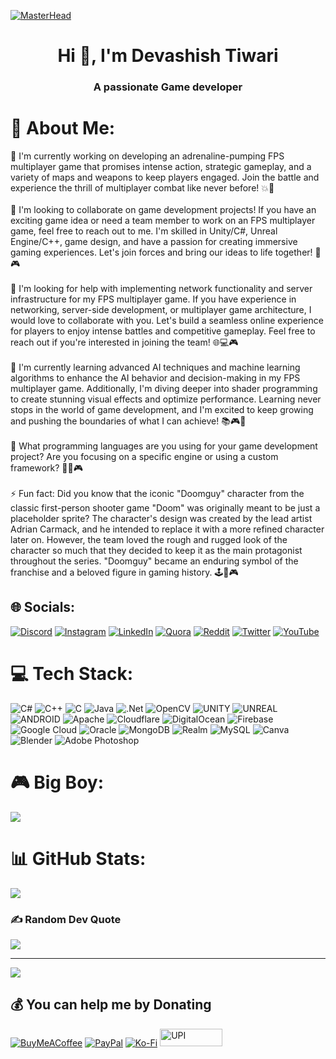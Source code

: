 [![MasterHead](https://i.ibb.co/XZ4nQ3T/Green-Simple-Personal-Linked-In-Banner.gif)](https://iydebu.me)

<h1 align="center">Hi 👋, I'm Devashish Tiwari</h1>
<h3 align="center">A passionate Game developer </h3>

# 💫 About Me:
🔭 I'm currently working on developing an adrenaline-pumping FPS multiplayer game that promises intense action, strategic gameplay, and a variety of maps and weapons to keep players engaged. Join the battle and experience the thrill of multiplayer combat like never before! 💥🎯
<br><br>👯 I'm looking to collaborate on game development projects! If you have an exciting game idea or need a team member to work on an FPS multiplayer game, feel free to reach out to me. I'm skilled in Unity/C#, Unreal Engine/C++, game design, and have a passion for creating immersive gaming experiences. Let's join forces and bring our ideas to life together! 🚀🎮
<br><br>🤝 I'm looking for help with implementing network functionality and server infrastructure for my FPS multiplayer game. If you have experience in networking, server-side development, or multiplayer game architecture, I would love to collaborate with you. Let's build a seamless online experience for players to enjoy intense battles and competitive gameplay. Feel free to reach out if you're interested in joining the team! 🌐💻🎮
<br><br>🌱 I'm currently learning advanced AI techniques and machine learning algorithms to enhance the AI behavior and decision-making in my FPS multiplayer game. Additionally, I'm diving deeper into shader programming to create stunning visual effects and optimize performance. Learning never stops in the world of game development, and I'm excited to keep growing and pushing the boundaries of what I can achieve! 📚🎮🧠
<br><br>💬 What programming languages are you using for your game development project? Are you focusing on a specific engine or using a custom framework? 🚀🔧🎮
<br><br>⚡ Fun fact: Did you know that the iconic "Doomguy" character from the classic first-person shooter game "Doom" was originally meant to be just a placeholder sprite? The character's design was created by the lead artist Adrian Carmack, and he intended to replace it with a more refined character later on. However, the team loved the rough and rugged look of the character so much that they decided to keep it as the main protagonist throughout the series. "Doomguy" became an enduring symbol of the franchise and a beloved figure in gaming history. 🕹️👾🎮


## 🌐 Socials:
[![Discord](https://img.shields.io/badge/Discord-%237289DA.svg?logo=discord&logoColor=white)](https://discord.gg/https://discord.gg/UT99PJeW8z) [![Instagram](https://img.shields.io/badge/Instagram-%23E4405F.svg?logo=Instagram&logoColor=white)](https://instagram.com/iydebu) [![LinkedIn](https://img.shields.io/badge/LinkedIn-%230077B5.svg?logo=linkedin&logoColor=white)](https://linkedin.com/in/iydebu) [![Quora](https://img.shields.io/badge/Quora-%23B92B27.svg?logo=Quora&logoColor=white)](https://quora.com/profile/Iydebu) [![Reddit](https://img.shields.io/badge/Reddit-%23FF4500.svg?logo=Reddit&logoColor=white)](https://reddit.com/user/iydebu) [![Twitter](https://img.shields.io/badge/Twitter-%231DA1F2.svg?logo=Twitter&logoColor=white)](https://twitter.com/iydebu) [![YouTube](https://img.shields.io/badge/YouTube-%23FF0000.svg?logo=YouTube&logoColor=white)](https://youtube.com/@iydebu) 

# 💻 Tech Stack:
![C#](https://img.shields.io/badge/c%23-%23239120.svg?style=for-the-badge&logo=c-sharp&logoColor=white) ![C++](https://img.shields.io/badge/c++-%2300599C.svg?style=for-the-badge&logo=c%2B%2B&logoColor=white) ![C](https://img.shields.io/badge/c-%2300599C.svg?style=for-the-badge&logo=c&logoColor=white) ![Java](https://img.shields.io/badge/java-%23ED8B00.svg?style=for-the-badge&logo=java&logoColor=white) ![.Net](https://img.shields.io/badge/.NET-5C2D91?style=for-the-badge&logo=.net&logoColor=white) ![OpenCV](https://img.shields.io/badge/opencv-%23white.svg?style=for-the-badge&logo=opencv&logoColor=white) ![UNITY](https://img.shields.io/badge/Unity-%2320232a.svg?style=for-the-badge&logo=unity&logoColor=white) ![UNREAL](https://img.shields.io/badge/unreal-%2320232a.svg?style=for-the-badge&logo=unreal-engine&logoColor=white) ![ANDROID](https://img.shields.io/badge/android-%2320232a.svg?style=for-the-badge&logo=android&logoColor=%a4c639) ![Apache](https://img.shields.io/badge/apache-%23D42029.svg?style=for-the-badge&logo=apache&logoColor=white) ![Cloudflare](https://img.shields.io/badge/Cloudflare-F38020?style=for-the-badge&logo=Cloudflare&logoColor=white) ![DigitalOcean](https://img.shields.io/badge/DigitalOcean-%230167ff.svg?style=for-the-badge&logo=digitalOcean&logoColor=white) ![Firebase](https://img.shields.io/badge/firebase-%23039BE5.svg?style=for-the-badge&logo=firebase) ![Google Cloud](https://img.shields.io/badge/Google%20Cloud-%234285F4.svg?style=for-the-badge&logo=google-cloud&logoColor=white) ![Oracle](https://img.shields.io/badge/Oracle-F80000?style=for-the-badge&logo=oracle&logoColor=white) ![MongoDB](https://img.shields.io/badge/MongoDB-%234ea94b.svg?style=for-the-badge&logo=mongodb&logoColor=white) ![Realm](https://img.shields.io/badge/Realm-39477F?style=for-the-badge&logo=realm&logoColor=white) ![MySQL](https://img.shields.io/badge/mysql-%2300f.svg?style=for-the-badge&logo=mysql&logoColor=white) ![Canva](https://img.shields.io/badge/Canva-%2300C4CC.svg?style=for-the-badge&logo=Canva&logoColor=white) ![Blender](https://img.shields.io/badge/blender-%23F5792A.svg?style=for-the-badge&logo=blender&logoColor=white) ![Adobe Photoshop](https://img.shields.io/badge/adobephotoshop-%2331A8FF.svg?style=for-the-badge&logo=adobephotoshop&logoColor=white)

# 🎮 Big Boy:
<a title="System requirements and Rate my PC tool - all at PCGameBenchmark" href="https://www.pcgamebenchmark.com/ratemypc?cpu=intel-core-i9-14900kf&memory=32gb&gpu=nvidia-geforce-rtx-4070&platform=windows"><img src="https://www.pcgamebenchmark.com/signature/intel-core-i9-14900kf/32gb/nvidia-geforce-rtx-4070/forum.png"></a>

# 📊 GitHub Stats:
![](https://github-readme-streak-stats.herokuapp.com/?user=iydebu&theme=dark&hide_border=false)<br/>


### ✍️ Random Dev Quote
![](https://quotes-github-readme.vercel.app/api?type=horizontal&theme=radical)

---
[![](https://visitcount.itsvg.in/api?id=iydebu&icon=0&color=0)](https://visitcount.itsvg.in)

  ## 💰 You can help me by Donating
  [![BuyMeACoffee](https://img.shields.io/badge/Buy%20Me%20a%20Coffee-ffdd00?style=for-the-badge&logo=buy-me-a-coffee&logoColor=black)](https://buymeacoffee.com/iydebu) [![PayPal](https://img.shields.io/badge/PayPal-00457C?style=for-the-badge&logo=paypal&logoColor=white)](https://paypal.me/iydebu) [![Ko-Fi](https://img.shields.io/badge/Ko--fi-F16061?style=for-the-badge&logo=ko-fi&logoColor=white)](https://ko-fi.com/iydebu) <a href="https://payments.cashfree.com/forms/coffee">
  <img src="https://i.ibb.co/6HR0N8K/Neon-Green-Minimalist-Typographic-Game-Twitter-Header-2.png" alt="UPI" style="width: 100px; height: 28px;">
</a>


  
<!-- Proudly created with GPRM ( https://gprm.itsvg.in ) -->
